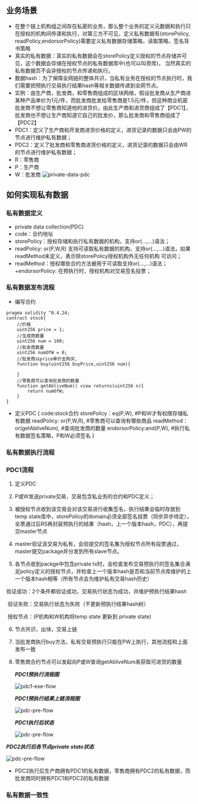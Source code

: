 ## 业务场景
+ 在整个链上机构组之间存在私密的业务，那么整个业务的定义元数据和执行只在授权的机构间传递和执行，对第三方不可见，定义私有数据有(storePolicy,
readPolicy,endorsorPolicy)需要定义私有数据存储策略，读取策略，签名背书策略
+ 真实的私有数据：真实的私有数据会在storePolicy定义授权的节点存储并可见，这个数据会存储在授权节点的私有数据库中(也可以叫旁库)，
当然真实的私有数据页不会非授权的节点传递和执行。
+ 数据hash：为了保障全网链的整体共识，当私有业务在授权的节点执行时，我们需要把预执行交易执行结果hash等相关数据传递到全网节点。
+ 实例：由生产商，批发商，和零售商组成的区块网络，假设批发商从生产商进某种产品单价为1元/件，而批发商批发给零售商是1.5元/件，但这种商业机密
批发商不想让零售商知道他的进货价，由此生产商和进货商组成了【PDC1】，批发商也不想让生产商知道它自己的批发价，那么批发商和零售商组成了【PDC2】
+  PDC1：定义了生产商和开发商进货价格的定义，进货记录的数据只会由PW的节点进行维护私有数据；
+  PDC2：定义了批发商和零售商进货价格的定义，进货记录的数据只会由WR的节点进行维护私有数据；
+  R：零售商
+  P：生产商
+  W：批发商
![private-data-pdc](../images/design/private-data/private-data-pdc.png)
## 如何实现私有数据
### 私有数据定义
+ private data collection(PDC)
+ code：合约地址
+ storePolicy：授权存储和执行私有数据的机构，支持or(...,...)语法；
+ readPolicy: or(P,W,R) 支持可读取私有数据的机构，支持or(...,...)语法，如果readMethod未定义，表示除storePolicy授权机构外无任何机构
可访问；
+ readMethod：授权哪些合约方法被用于可读取支持or(...,...)语法；
+endorsorPolicy: 在预执行时，授权机构对交易签名投票；
### 私有数据发布流程
+ 编写合约
~~~
pragma solidity ^0.4.24;
contract stock{
    //价格
    uint256 price = 1;
    //生成商数量
    uint256 num = 100;
    //批发商数量
    uint256 numOfW = 0;
    //批发商以price单价去购买,
    function buy(uint256 buyPrice,uint256 num){
        
    }
    //零售商可以查询批发商的数量
    function getAbliveNum() view returns(uint256 n){
        return numOfW;
    }
} 
~~~

+ 定义PDC
{
code:stock合约
storePolicy：eq(P,W),  #P和W才有权限存储私有数据
readPolicy: or(P,W,R), #零售商可以查询有哪些商品
readMethod：or(getAbliveNum), #查询批发商的数量
endorsorPolicy:and(P,W), #执行私有数据签名策略，P和W必须签名
}
### 私有数据执行流程

### PDC1流程

1. 定义PDC

2. P或W发送private交易，交易包含私业务的合约和PDC定义；

3. 被授权节点收到该交易会对该交易进行收集签名，执行结果会临时存放到temp state库中，storePolicy的domain必须全部签名投票（同步异步待定），全票通过后RS再封装预执行的结果（hash，上一个版本hash，PDC），再提交master节点

4. master验证该交易为私有，会验提交的签名集为授权节点所有投票通过，master提交package并分发到所有slave节点。

5. 各节点收到packge中包含private tx时，会检查发布交易预执行的签名集合满足policy定义的授权节点，并检查上一个版本hash是否和当前节点库维护的上一个版本hash相等（所有节点会为维护私有交易hash历史）

​        验证成功：2个条件都验证成功，交易执行状态为成功，并维护预执行结果hash

​       验证失败：交易执行状态为失败（不更新预执行结果hash树）

​       授权节点：(P机构和W机构将temp state 更新到 private state)

6. 节点共识，出块，交易上链

7. 当批发商执行buy方法，私有交易预执行只能在PW上执行，其他流程和上面发布一致

8. 零售商合约节点可以发起向P或W查询getAbliveNum来获取可进货的数量

   ***PDC1预执行流程图***

   ![pdc1-exe-flow](../images/design/private-data/pdc-pre-flow.png)

   ***PDC1预执行结果上链流程图***

   

   ![pdc-pre-flow](../images/design/private-data/pdc1-exe-flow.png)

   ***PDC1执行后状态***

   ![pdc-pre-flow](../images/design/private-data/pdc1-state.png)

***PDC2执行后各节点private state状态***

![pdc-pre-flow](../images/design/private-data/pdc-12-state.png)

+ PDC2执行后生产商拥有PDC1的私有数据，零售商拥有PDC2的私有数据，而批发商同时拥有PDC1和PDC2的私有数据



### 私有数据一致性


